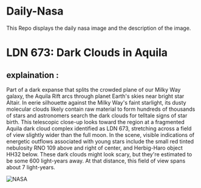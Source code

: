 # Daily-Nasa

This Repo displays the daily nasa image and the description of the image.

<!--NASA-->
# LDN 673: Dark Clouds in Aquila
## explaination :

Part of a dark expanse that splits the crowded plane of our Milky Way galaxy, the Aquila Rift arcs through planet Earth's skies near bright star Altair. In eerie silhouette against the Milky Way's faint starlight, its dusty molecular clouds likely contain raw material to form hundreds of thousands of stars and astronomers search the dark clouds for telltale signs of star birth. This telescopic close-up looks toward the region at a fragmented Aquila dark cloud complex identified as LDN 673, stretching across a field of view slightly wider than the full moon. In the scene, visible indications of energetic outflows associated with young stars include the small red tinted nebulosity RNO 109 above and right of center, and Herbig-Haro object HH32 below. These dark clouds might look scary, but they're estimated to be some 600 light-years away. At that distance, this field of view spans about 7 light-years.

![NASA](https://apod.nasa.gov/apod/image/2210/LDN673_1024.jpg)
<!--/NASA-->